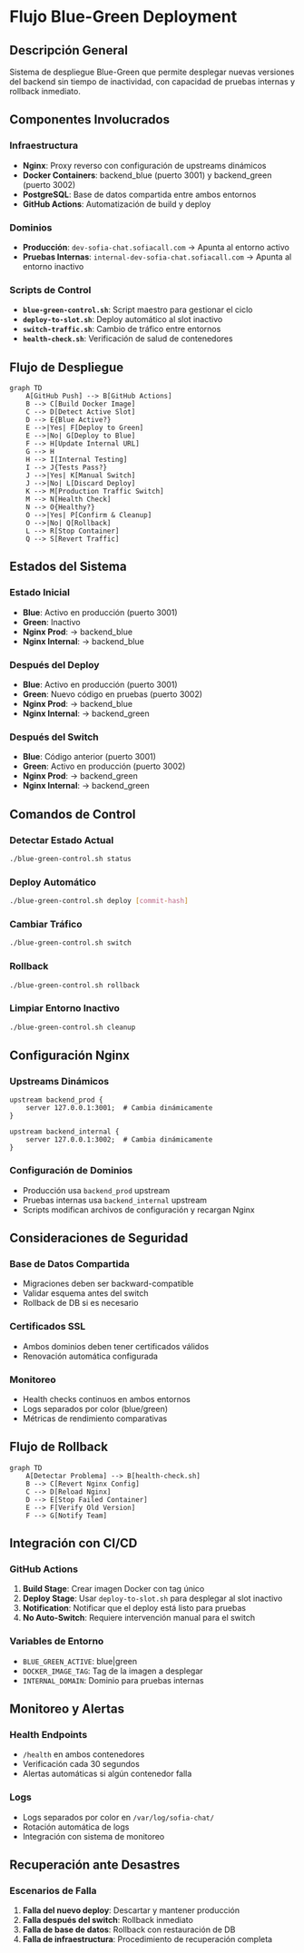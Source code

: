 # Flujo Blue-Green Deployment

## Descripción General

Sistema de despliegue Blue-Green que permite desplegar nuevas versiones del backend sin tiempo de inactividad, con capacidad de pruebas internas y rollback inmediato.

## Componentes Involucrados

### Infraestructura
- **Nginx**: Proxy reverso con configuración de upstreams dinámicos
- **Docker Containers**: backend_blue (puerto 3001) y backend_green (puerto 3002)
- **PostgreSQL**: Base de datos compartida entre ambos entornos
- **GitHub Actions**: Automatización de build y deploy

### Dominios
- **Producción**: `dev-sofia-chat.sofiacall.com` → Apunta al entorno activo
- **Pruebas Internas**: `internal-dev-sofia-chat.sofiacall.com` → Apunta al entorno inactivo

### Scripts de Control
- **`blue-green-control.sh`**: Script maestro para gestionar el ciclo
- **`deploy-to-slot.sh`**: Deploy automático al slot inactivo
- **`switch-traffic.sh`**: Cambio de tráfico entre entornos
- **`health-check.sh`**: Verificación de salud de contenedores

## Flujo de Despliegue

```mermaid
graph TD
    A[GitHub Push] --> B[GitHub Actions]
    B --> C[Build Docker Image]
    C --> D[Detect Active Slot]
    D --> E{Blue Active?}
    E -->|Yes| F[Deploy to Green]
    E -->|No| G[Deploy to Blue]
    F --> H[Update Internal URL]
    G --> H
    H --> I[Internal Testing]
    I --> J{Tests Pass?}
    J -->|Yes| K[Manual Switch]
    J -->|No| L[Discard Deploy]
    K --> M[Production Traffic Switch]
    M --> N[Health Check]
    N --> O{Healthy?}
    O -->|Yes| P[Confirm & Cleanup]
    O -->|No| Q[Rollback]
    L --> R[Stop Container]
    Q --> S[Revert Traffic]
```

## Estados del Sistema

### Estado Inicial
- **Blue**: Activo en producción (puerto 3001)
- **Green**: Inactivo
- **Nginx Prod**: → backend_blue
- **Nginx Internal**: → backend_blue

### Después del Deploy
- **Blue**: Activo en producción (puerto 3001)
- **Green**: Nuevo código en pruebas (puerto 3002)
- **Nginx Prod**: → backend_blue
- **Nginx Internal**: → backend_green

### Después del Switch
- **Blue**: Código anterior (puerto 3001)
- **Green**: Activo en producción (puerto 3002)
- **Nginx Prod**: → backend_green
- **Nginx Internal**: → backend_green

## Comandos de Control

### Detectar Estado Actual
```bash
./blue-green-control.sh status
```

### Deploy Automático
```bash
./blue-green-control.sh deploy [commit-hash]
```

### Cambiar Tráfico
```bash
./blue-green-control.sh switch
```

### Rollback
```bash
./blue-green-control.sh rollback
```

### Limpiar Entorno Inactivo
```bash
./blue-green-control.sh cleanup
```

## Configuración Nginx

### Upstreams Dinámicos
```nginx
upstream backend_prod {
    server 127.0.0.1:3001;  # Cambia dinámicamente
}

upstream backend_internal {
    server 127.0.0.1:3002;  # Cambia dinámicamente
}
```

### Configuración de Dominios
- Producción usa `backend_prod` upstream
- Pruebas internas usa `backend_internal` upstream
- Scripts modifican archivos de configuración y recargan Nginx

## Consideraciones de Seguridad

### Base de Datos Compartida
- Migraciones deben ser backward-compatible
- Validar esquema antes del switch
- Rollback de DB si es necesario

### Certificados SSL
- Ambos dominios deben tener certificados válidos
- Renovación automática configurada

### Monitoreo
- Health checks continuos en ambos entornos
- Logs separados por color (blue/green)
- Métricas de rendimiento comparativas

## Flujo de Rollback

```mermaid
graph TD
    A[Detectar Problema] --> B[health-check.sh]
    B --> C[Revert Nginx Config]
    C --> D[Reload Nginx]
    D --> E[Stop Failed Container]
    E --> F[Verify Old Version]
    F --> G[Notify Team]
```

## Integración con CI/CD

### GitHub Actions
1. **Build Stage**: Crear imagen Docker con tag único
2. **Deploy Stage**: Usar `deploy-to-slot.sh` para desplegar al slot inactivo
3. **Notification**: Notificar que el deploy está listo para pruebas
4. **No Auto-Switch**: Requiere intervención manual para el switch

### Variables de Entorno
- `BLUE_GREEN_ACTIVE`: blue|green
- `DOCKER_IMAGE_TAG`: Tag de la imagen a desplegar
- `INTERNAL_DOMAIN`: Dominio para pruebas internas

## Monitoreo y Alertas

### Health Endpoints
- `/health` en ambos contenedores
- Verificación cada 30 segundos
- Alertas automáticas si algún contenedor falla

### Logs
- Logs separados por color en `/var/log/sofia-chat/`
- Rotación automática de logs
- Integración con sistema de monitoreo

## Recuperación ante Desastres

### Escenarios de Falla
1. **Falla del nuevo deploy**: Descartar y mantener producción
2. **Falla después del switch**: Rollback inmediato
3. **Falla de base de datos**: Rollback con restauración de DB
4. **Falla de infraestructura**: Procedimiento de recuperación completa